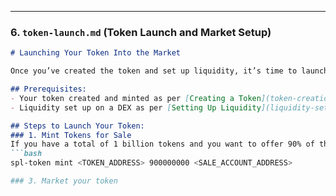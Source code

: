 
---

### **6. `token-launch.md` (Token Launch and Market Setup)**

```markdown
# Launching Your Token Into the Market

Once you’ve created the token and set up liquidity, it’s time to launch your token into the market.

## Prerequisites:
- Your token created and minted as per [Creating a Token](token-creation.md)
- Liquidity set up on a DEX as per [Setting Up Liquidity](liquidity-setup.md)

## Steps to Launch Your Token:
### 1. Mint Tokens for Sale
If you have a total of 1 billion tokens and you want to offer 90% of them for sale, mint the following:
```bash
spl-token mint <TOKEN_ADDRESS> 900000000 <SALE_ACCOUNT_ADDRESS>

### 3. Market your token

